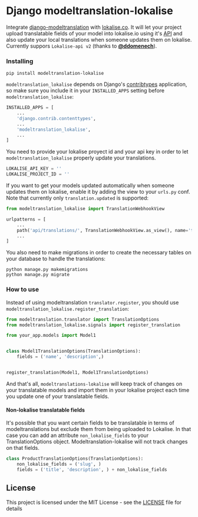 # Django modeltranslation-lokalise

Integrate [django-modeltranslation](https://github.com/deschler/django-modeltranslation) with [lokalise.co](https://lokalise.co).
It will let your project upload translatable fields of your model into lokalise.io using it's [API](https://lokalise.co/api2docs/python/) and
also update your local translations when someone updates them on lokalise. 
Currently suppors `Lokalise-api v2` (thanks to  **[@ddomenech](https://github.com/ddomenech)**).

### Installing

```
pip install modeltranslation-lokalise
```

`modeltranslation_lokalise` depends on Django's [contribtypes](https://docs.djangoproject.com/es/2.2/ref/contrib/contenttypes/) application, 
so make sure you include it in your `INSTALLED_APPS` setting before `modeltranslation_lokalise`:

```python
INSTALLED_APPS = [
    ...
    'django.contrib.contenttypes',
    ...
    'modeltranslation_lokalise',
    ...
]
```

You need to provide your lokalise proyect id and your api key in order to let `modeltranslation_lokalise` properly update
your translations.

```python
LOKALISE_API_KEY = ''
LOKALISE_PROJECT_ID = ''
```

If you want to get your models updated automatically when someone updates them on lokalise, enable it by adding the view to
your `urls.py` conf. Note that currently only `translation.updated` is supported:

```python
from modeltranslation_lokalise import TranslationWebhookView

urlpatterns = [
    ...
    path('api/translations/', TranslationWebhookView.as_view(), name='translation_webhook'),
    ...
]
```

You also need to make migrations in order to create the necessary tables on your database to handle the translations:

```
python manage.py makemigrations
python manage.py migrate
```

### How to use

Instead of using modeltranslation `translator.register`, you should use `modeltranslation_lokalise.register_translation`:

```python
from modeltranslation.translator import TranslationOptions
from modeltranslation_lokalise.signals import register_translation

from your_app.models import Model1


class Model1TranslationOptions(TranslationOptions):
    fields = ('name', 'description',)


register_translation(Model1, Model1TranslationOptions)
```

And that's all, `modeltranslations-lokalise` will keep track of changes on your translatable models and import them in your
lokalise project each time you update one of your translatable fields.


#### Non-lokalise translatable fields

It's possible that you want certain fields to be translatable in terms of modeltranslations but exclude them from being 
uploaded to Lokalise. In that case you can add an attribute `non_lokalise_fields` to your TranslationOptions object. 
Modeltranslation-lokalise will not track changes on that fields.

```python
class ProductTranslationOptions(TranslationOptions):
    non_lokalise_fields = ('slug', )
    fields = ('title', 'description', ) + non_lokalise_fields
```


## License

This project is licensed under the MIT License - see the [LICENSE](LICENSE) file for details
